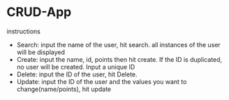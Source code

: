 # CRUD-App
instructions
- Search: input the name of the user, hit search. all instances of the user will be displayed
- Create: input the name, id, points then hit create. If the ID is duplicated, no user will be created. Input a unique ID
- Delete: input the ID of the user, hit Delete.
- Update: input the ID of the user and the values you want to change(name/points), hit update
